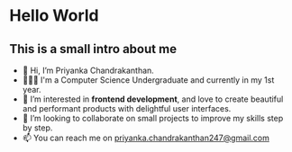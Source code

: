 # Hello World

## This is a small intro about me

- 👋 Hi, I’m Priyanka Chandrakanthan.
- 👩🏾‍💻 I'm a Computer Science Undergraduate and currently in my 1st year.
- 👀 I’m interested in **frontend development**, and love to create beautiful and performant products with delightful user interfaces.
- 🌱 I’m looking to collaborate on small projects to improve my skills step by step.
- 📫 You can reach me on priyanka.chandrakanthan247@gmail.com

<!---
PriyankaChandrakanthan/PriyankaChandrakanthan is a ✨ special ✨ repository because its `README.md` (this file) appears on your GitHub profile.
You can click the Preview link to take a look at your changes.
--->

